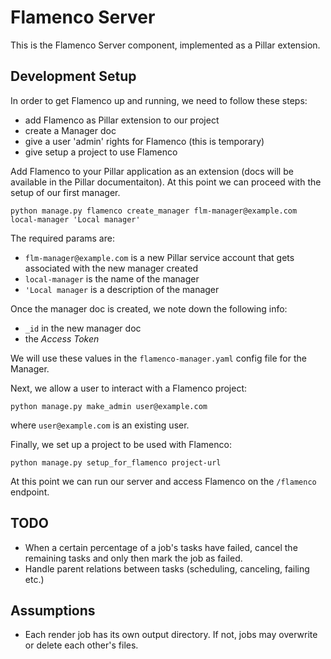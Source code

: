 # Flamenco Server

This is the Flamenco Server component, implemented as a Pillar extension.

## Development Setup

In order to get Flamenco up and running, we need to follow these steps:

- add Flamenco as Pillar extension to our project
- create a Manager doc
- give a user 'admin' rights for Flamenco (this is temporary)
- give setup a project to use Flamenco

Add Flamenco to your Pillar application as an extension (docs will be available in the Pillar 
documentaiton). At this point we can proceed with the setup of our first manager.

```
python manage.py flamenco create_manager flm-manager@example.com local-manager 'Local manager'
```

The required params are: 
- `flm-manager@example.com` is a new Pillar service account that gets associated with the
new manager created
- `local-manager` is the name of the manager
- `'Local manager` is a description of the manager

Once the manager doc is created, we note down the following info:

- `_id` in the new manager doc
- the *Access Token*

We will use these values in the `flamenco-manager.yaml` config file for the Manager.

Next, we allow a user to interact with a Flamenco project:

```
python manage.py make_admin user@example.com
```

where `user@example.com` is an existing user.

Finally, we set up a project to be used with Flamenco:

```
python manage.py setup_for_flamenco project-url
```

At this point we can run our server and access Flamenco on the `/flamenco` endpoint.

## TODO

- When a certain percentage of a job's tasks have failed, cancel the remaining
  tasks and only then mark the job as failed.
- Handle parent relations between tasks (scheduling, canceling, failing etc.)

## Assumptions

- Each render job has its own output directory. If not, jobs may overwrite or delete
  each other's files.
